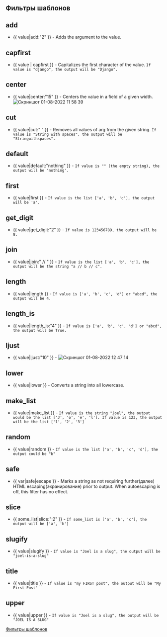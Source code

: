 ## Фильтры шаблонов




## add 
- {{ value|add:"2" }} - Adds the argument to the value.

## capfirst 
- {{ value | capfirst }} - Capitalizes the first character of the value. `If value is "django", the output will be "Django".`


## center 
- {{ value|center:"15" }} - Centers the value in a field of a given width. 
![Скриншот 01-08-2022 11 58 39](https://user-images.githubusercontent.com/84935915/182112500-a9b4fe86-1aa2-4857-9c64-303b8b9ceb82.png)

## cut 
- {{ value|cut:" " }} - Removes all values of arg from the given string. `If value is "String with spaces", the output will be "Stringwithspaces".`

## default 
- {{ value|default:"nothing" }} - `If value is "" (the empty string), the output will be 'nothing'.`

## first 
- {{ value|first }} - `If value is the list ['a', 'b', 'c'], the output will be 'a'.`

## get_digit 
- {{ value|get_digit:"2" }} - `If value is 123456789, the output will be 8.`

## join 
- {{ value|join:" // " }}  - `If value is the list ['a', 'b', 'c'], the output will be the string "a // b // c".`

## length 
- {{ value|length }} - `If value is ['a', 'b', 'c', 'd'] or "abcd", the output will be 4.`

## length_is 
- {{ value|length_is:"4" }} - `If value is ['a', 'b', 'c', 'd'] or "abcd", the output will be True.`

## ljust 
- {{ value|ljust:"10" }} - ![Скриншот 01-08-2022 12 47 14](https://user-images.githubusercontent.com/84935915/182121843-4a41c366-1bcb-4ec5-a6ae-50fb852fdacf.png)

## lower 
- {{ value|lower }} - Converts a string into all lowercase.

## make_list 
- {{ value|make_list }} - `If value is the string "Joel", the output would be the list ['J', 'o', 'e', 'l']. If value is 123, the output will be the list ['1', '2', '3']`

## random
- {{ value|random }} - `If value is the list ['a', 'b', 'c', 'd'], the output could be "b"`

## safe
- {{ var|safe|escape }} - Marks a string as not requiring further(далее) HTML escaping(экранирование) prior to output. When autoescaping is off, this filter has no effect.

## slice
- {{ some_list|slice:":2" }} - `If some_list is ['a', 'b', 'c'], the output will be ['a', 'b']`

## slugify
- {{ value|slugify }} - `If value is "Joel is a slug", the output will be "joel-is-a-slug"`

## title 
- {{ value|title }} - `If value is "my FIRST post", the output will be "My First Post"`

## upper 
- {{ value|upper }} - `If value is "Joel is a slug", the output will be "JOEL IS A SLUG"`





[Фильтры шаблонов](https://www.youtube.com/watch?v=fTLOX6x-GQg&list=PLQAt0m1f9OHvGM7Y7jAQP8TKbBd3up4K2&index=23)
